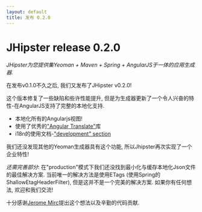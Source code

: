 ```yaml
---
layout: default
title: 发布 0.2.0
---
```


JHipster release 0.2.0
==================

*JHipster为您提供集Yeoman + Maven + Spring + AngularJS于一体的应用生成器.*

在发布v0.1.0不久之后, 我们又发布了JHipster v0.2.0!

这个版本修复了一些缺陷和些许性能提升, 但是为生成器更新了一个令人兴奋的特性-在AngularJS支持了完整的本地化支持.

- 本地化所有的Angularjs视图!
- 使用了优秀的["Angular Translate"](https://github.com/PascalPrecht/angular-translate)库
- i18n的使用文档-["development" section](/development/)

我们还没发现其他的Yeoman生成器具有这个功能, 所以Jhipster再次实现了一个企业特性!

*还需完善部分*: 在"production"模式下我们还没找到最小化与缓存本地化Json文件的最佳解决方案. 当前唯一的解决方法是使用ETags (使用Spring的ShallowEtagHeaderFilter), 但是这并不是一个完美的解决方案. 如果你有任何想法, 欢迎和我们交流!

十分感谢[Jerome Mirc](https://twitter.com/JeromeMirc)提出这个想法以及辛勤的代码贡献.
